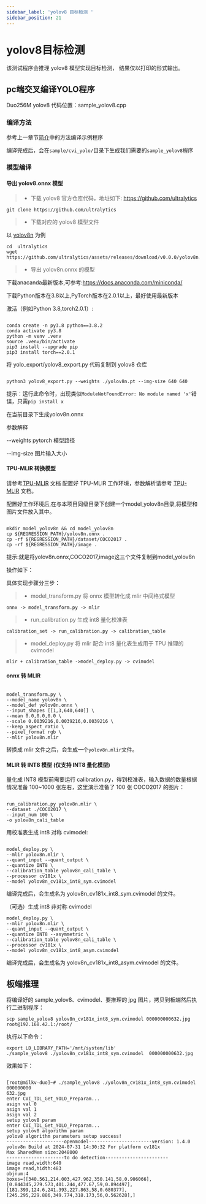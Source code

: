 ```yaml
---
sidebar_label: 'yolov8 目标检测 '
sidebar_position: 21
---
```


# yolov8目标检测

该测试程序会推理 yolov8 模型实现目标检测， 结果仅以打印的形式输出。

## pc端交叉编译YOLO程序

Duo256M yolov8 代码位置：sample_yolov8.cpp

### 编译方法

参考上一章节[简介](https://milkv.io/zh/docs/duo/application-development/tdl-sdk/tdl-sdk-introduction)中的方法编译示例程序

编译完成后，会在`sample/cvi_yolo/`目录下生成我们需要的`sample_yolov8`程序

### 模型编译 

#### 导出 yolov8.onnx 模型
> - 下载 yolov8 官方仓库代码，地址如下: https://github.com/ultralytics

`git clone https://github.com/ultralytics`

> - 下载对应的 yolov8 模型文件

以 [yolov8n](https://github.com/ultralytics/assets/releases/download/v0.0.0/yolov8n.pt) 为例

```
cd  ultralytics
wget https://github.com/ultralytics/assets/releases/download/v0.0.0/yolov8n.pt

```

> - 导出 yolov8n.onnx 的模型

下载anacanda最新版本,可参考:https://docs.anaconda.com/miniconda/

下载Python版本在3.8以上,PyTorch版本在2.0.1以上，最好使用最新版本

激活（例如Python 3.8,torch2.0.1）:

```

conda create -n py3.8 python==3.8.2
conda activate py3.8
python -m venv .venv 
source .venv/bin/activate
pip3 install --upgrade pip
pip3 install torch==2.0.1

```

将 yolo_export/yolov8_export.py 代码复制到 yolov8 仓库

```

python3 yolov8_export.py --weights ./yolov8n.pt --img-size 640 640

```

提示：运行此命令时，出现类似`ModuleNotFoundError: No module named 'x'`错误，只需`pip install x`

在当前目录下生成yolov8n.onnx

参数解释

--weights pytorch 模型路径

--img-size 图片输入大小

#### TPU-MLIR 转换模型

请参考[TPU-MLIR](https://github.com/sophgo/tpu-mlir) 文档 配置好 TPU-MLIR 工作环境，参数解析请参考 [TPU-MLIR](https://github.com/sophgo/tpu-mlir) 文档。

配置好工作环境后,在与本项目同级目录下创建一个model_yolov8n目录,将模型和图片文件放入其中。

```

mkdir model_yolov8n && cd model_yolov8n
cp ${REGRESSION_PATH}/yolov8n.onnx .
cp -rf ${REGRESSION_PATH}/dataset/COCO2017 .
cp -rf ${REGRESSION_PATH}/image .

```

提示:就是将yolov8n.onnx,COCO2017,image这三个文件复制到model_yolov8n

操作如下：

具体实现步骤分三步：

> - model_transform.py 将 onnx 模型转化成 mlir 中间格式模型

    onnx -> model_transform.py -> mlir

> - run_calibration.py 生成 int8 量化校准表

    calibration_set -> run_calibration.py -> calibration_table

> - model_deploy.py 将 mlir 配合 int8 量化表生成用于 TPU 推理的 cvimodel

    mlir + calibration_table ->model_deploy.py -> cvimodel


#### onnx 转 MLIR


```

model_transform.py \
--model_name yolov8n \
--model_def yolov8n.onnx \
--input_shapes [[1,3,640,640]] \
--mean 0.0,0.0,0.0 \
--scale 0.0039216,0.0039216,0.0039216 \
--keep_aspect_ratio \
--pixel_format rgb \
--mlir yolov8n.mlir

```

转换成 mlir 文件之后，会生成一个`yolov8n.mlir`文件。

#### MLIR 转 INT8 模型 (仅支持 INT8 量化模型)

量化成 INT8 模型前需要运行 calibration.py，得到校准表，输入数据的数量根据情况准备 100~1000 张左右，这里演示准备了 100 张 COCO2017 的图片：

```

run_calibration.py yolov8n.mlir \
--dataset ./COCO2017 \
--input_num 100 \
-o yolov8n_cali_table

```

用校准表生成 int8 对称 cvimodel:

```

model_deploy.py \
--mlir yolov8n.mlir \
--quant_input --quant_output \
--quantize INT8 \
--calibration_table yolov8n_cali_table \
--processor cv181x \
--model yolov8n_cv181x_int8_sym.cvimodel

```
编译完成后，会生成名为 yolov8n_cv181x_int8_sym.cvimodel 的文件。

（可选）生成 int8 非对称 cvimodel

```
model_deploy.py \
--mlir yolov8n.mlir \
--quant_input --quant_output \
--quantize INT8 --asymmetric \
--calibration_table yolov8n_cali_table \
--processor cv181x \
--model yolov8n_cv181x_int8_asym.cvimodel

```
编译完成后，会生成名为 yolov8n_cv181x_int8_asym.cvimodel 的文件。




## 板端推理

将编译好的 sample_yolov8、cvimodel、要推理的 jpg 图片，拷贝到板端然后执行二进制程序：

`scp sample_yolov8 yolov8n_cv181x_int8_sym.cvimodel 000000000632.jpg root@192.168.42.1:/root/`

执行以下命令：

```
export LD_LIBRARY_PATH='/mnt/system/lib'
./sample_yolov8 ./yolov8n_cv181x_int8_sym.cvimodel  000000000632.jpg 

```

效果如下：

```

[root@milkv-duo]~# ./sample_yolov8 ./yolov8n_cv181x_int8_sym.cvimodel  000000000
632.jpg
enter CVI_TDL_Get_YOLO_Preparam...
asign val 0 
asign val 1 
asign val 2 
setup yolov8 param 
enter CVI_TDL_Get_YOLO_Preparam...
setup yolov8 algorithm param 
yolov8 algorithm parameters setup success!
---------------------openmodel-----------------------version: 1.4.0
yolov8n Build at 2024-07-31 14:30:32 For platform cv181x
Max SharedMem size:2048000
---------------------to do detection-----------------------
image read,width:640
image read,hidth:483
objnum:4
boxes=[[340.561,214.003,427.962,350.141,58,0.906066],[0.844345,279.573,401.244,477.67,59,0.894497],[181.399,124.6,241.393,227.863,58,0.680377],[245.295,229.886,349.774,318.173,56,0.562628],]

```